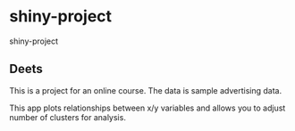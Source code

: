 # shiny-project
shiny-project

## Deets

This is a project for an online course.  The data is sample advertising data.  

This app plots relationships between x/y variables and allows you to adjust number of clusters for analysis.
